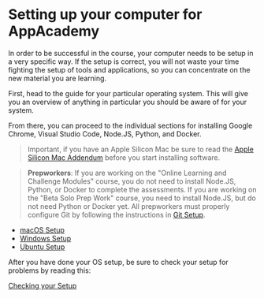 # Setting up your computer for AppAcademy

In order to be successful in the course, your computer needs to be setup in a
very specific way. If the setup is correct, you will not waste your time
fighting the setup of tools and applications, so you can concentrate on the new
material you are learning.

First, head to the guide for your particular operating system. This will give
you an overview of anything in particular you should be aware of for your
system.

From there, you can proceed to the individual sections for installing Google
Chrome, Visual Studio Code, Node.JS, Python, and Docker.

> Important, if you have an Apple Silicon Mac be sure to read the
> [Apple Silicon Mac Addendum] before you start installing software.

> **Prepworkers**: If you are working on the "Online Learning and Challenge Modules"
> course, you do not need to install Node.JS, Python, or Docker to complete the
> assessments. If you are working on the "Beta Solo Prep Work" course, you
> need to install Node.JS, but do not need Python or Docker yet. All prepworkers
> must properly configure Git by following the instructions in [Git Setup].

- [macOS Setup]
- [Windows Setup]
- [Ubuntu Setup]

After you have done your OS setup, be sure to check your setup for problems by
reading this:

[Checking your Setup]

[Apple Silicon Mac Addendum]: https://github.com/appacademy/practice-for-SETUP-unified-setup/blob/main/11-apple-silicon-mac-addendum.md
[Checking your Setup]: https://github.com/appacademy/practice-for-SETUP-unified-setup/blob/main/10-checking-your-setup.md
[macOS Setup]: https://github.com/appacademy/practice-for-SETUP-unified-setup/blob/main/01-macos-setup.md
[Windows Setup]: https://github.com/appacademy/practice-for-SETUP-unified-setup/blob/main/02-windows-setup.md
[Ubuntu Setup]: https://github.com/appacademy/practice-for-SETUP-unified-setup/blob/main/03-ubuntu-setup.md
[Git Setup]: https://github.com/appacademy/practice-for-SETUP-unified-setup/blob/main/12-github-setup.md
